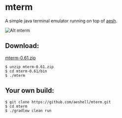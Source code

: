 mterm
=====

A simple java terminal emulator running on top of [aesh](https://github.com/aeshell/aesh).


![Alt mterm](https://raw.githubusercontent.com/aeshell/mterm/master/mterm.png)


Download:
---------

[mterm-0.61.zip](https://github.com/aeshell/mterm/releases/download/0.61/mterm-0.61.zip)


```shell
$ unzip mterm-0.61.zip
$ cd mterm-0.61/bin
$ ./mterm
```

Your own build:
---------------

```shell
$ git clone https://github.com/aeshell/mterm.git
$ cd mterm
$ ./gradlew clean run
```

